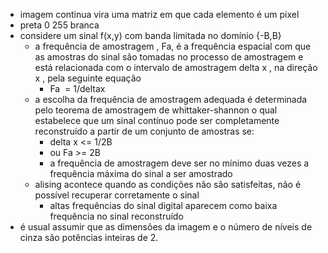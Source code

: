 - imagem continua vira uma matriz em que cada elemento é um pixel
- preta 0 255 branca
- considere um sinal f(x,y) com banda limitada no domínio {-B,B}
	- a frequência de amostragem , Fa, é a frequência espacial com que as amostras do sinal são tomadas no processo de amostragem e está relacionada com o intervalo  de amostragem delta x , na direção x , pela seguinte equação
		- Fa  = 1/deltax
	- a escolha da frequência de amostragem adequada é determinada  pelo teorema de amostragem de whittaker-shannon o qual estabelece que um sinal contínuo pode ser completamente reconstruído  a partir de um conjunto de amostras se:
		- delta x <= 1/2B
		- ou Fa >= 2B
		- a frequência de amostragem deve ser no mínimo duas vezes a frequência máxima do sinal a ser amostrado
	- alising acontece quando as condições não são satisfeitas, não é possível recuperar corretamente o sinal
		- altas frequências do sinal digital aparecem como baixa frequência no sinal reconstruído
- é usual assumir que as dimensões da imagem  e o número de níveis de cinza são potências inteiras de 2. 